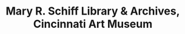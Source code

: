 ---
layout: repo
title: "Mary R. Schiff Library & Archives, Cincinnati Art Museum"
id: 331
permalink: repos/331/
---